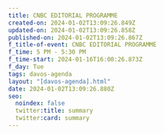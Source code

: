 ```yaml
---
title: CNBC EDITORIAL PROGRAMME
created-on: 2024-01-02T13:09:26.849Z
updated-on: 2024-01-02T13:09:26.858Z
published-on: 2024-01-02T13:09:26.867Z
f_title-of-event: CNBC EDITORIAL PROGRAMME
f_time: 5 PM - 5:30 PM
f_time-start: 2024-01-16T16:00:26.873Z
f_day: Tue
tags: davos-agenda
layout: "[davos-agenda].html"
date: 2024-01-02T13:09:26.880Z
seo:
  noindex: false
  twitter:title: summary
  twitter:card: summary
---
```

